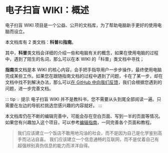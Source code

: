# 电子扫盲 WIKI：概述

电子扫盲 WIKI 项目是一个公益、公开的文档库，为了帮助电脑新手更好的使用电脑而设立。

本文档库有 2 类文档：**科普**和**指南**。

其中，**科普**类文档会详细的介绍一些和电脑有关的概念，如果在使用电脑的过程中，遇到了陌生的名词，那么可以在本 WIKI 的「科普」类文档中寻找；

**指南**类文档是本 WIKI 的核心内容，会手把手指导用户一步步操作，最终使用电脑完成某些工作。如果您在跟随指南文档的过程中遇到了问题，卡在了某一步，却在文档中找不到解决办法，那么可以[在 GitHub 中向我们反馈](/tutorial/github_issue)，我们会根据您遇到的问题，进一步完善文档。

::: tip :bulb: 提示
电子扫盲 WIKI 并不是教科书，您不需要从头到尾全部阅读一遍。只需要在左边的导航栏挑选您感兴趣的内容就好。
:::

本文档库仍在不断的编辑完善中，可能会存在空白页面、写到一半的页面等情况。如果您有兴趣加入这个项目，可以参考[编辑指南](/tutorial/edit)，一同完善各个页面和教程。

> 我们应该建立一个饭店不敢用地沟油的社会，而不是因为自己是化学鉴别高手而沾沾自喜。
> 我们应该建立一个信息通畅的互联网，而不是仗着自己有超强辨别真伪信息的能力而洋洋自得。
